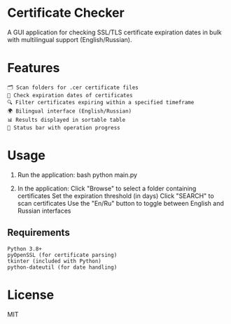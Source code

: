 # Certificate Checker  

A GUI application for checking SSL/TLS certificate expiration dates in bulk with multilingual support (English/Russian). 

# Features  
    🗂️ Scan folders for .cer certificate files
    📅 Check expiration dates of certificates
    🔍 Filter certificates expiring within a specified timeframe
    🌍 Bilingual interface (English/Russian)
    📊 Results displayed in sortable table
    🚦 Status bar with operation progress  

# Usage  
1. Run the application:
    bash
    python main.py

2. In the application:
    Click "Browse" to select a folder containing certificates
    Set the expiration threshold (in days)
    Click "SEARCH" to scan certificates
    Use the "En/Ru" button to toggle between English and Russian interfaces

## Requirements  
    Python 3.8+
    pyOpenSSL (for certificate parsing)
    tkinter (included with Python)
    python-dateutil (for date handling)

# License  
MIT  

